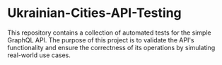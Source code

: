 # Ukrainian-Cities-API-Testing
This repository contains a collection of automated tests for the simple GraphQL API. The purpose of this project is to validate the API's functionality and ensure the correctness of its operations by simulating real-world use cases.
